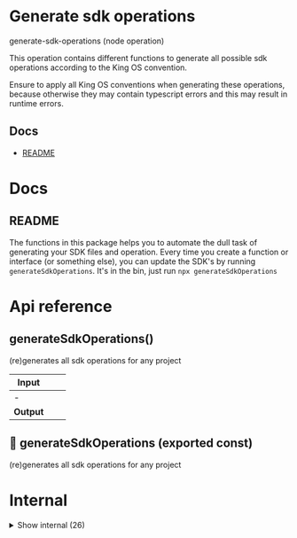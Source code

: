 # Generate sdk operations

generate-sdk-operations (node operation)

This operation contains different functions to generate all possible sdk operations according to the King OS convention.

Ensure to apply all King OS conventions when generating these operations, because otherwise they may contain typescript errors and this may result in runtime errors.




## Docs

- [README](#readme)



# Docs

## README

The functions in this package helps you to automate the dull task of generating your SDK files and operation. Every time you create a function or interface (or something else), you can update the SDK's by running `generateSdkOperations`. It's in the bin, just run `npx generateSdkOperations`


# Api reference

## generateSdkOperations()

(re)generates all sdk operations for any project


| Input      |    |    |
| ---------- | -- | -- |
| - | | |
| **Output** |    |    |



## 📄 generateSdkOperations (exported const)

(re)generates all sdk operations for any project

# Internal

<details><summary>Show internal (26)</summary>
  
  # generateDbSdk()




| Input      |    |    |
| ---------- | -- | -- |
| - | | |
| **Output** |    |    |



## generateEnvSdks()

generates sdk-env-public and sdk-env-private

returns the paths of the geneated operations


| Input      |    |    |
| ---------- | -- | -- |
| bundleConfig | `BundleConfig` |  |,| config (optional) | { manualProjectRoot?: string, <br />skipYarnInstall?: boolean, <br />dryrun?: boolean, <br /> } |  |
| **Output** |    |    |



## generateFunctionPathsSdk()

`sdk-function-paths` indexes all operations and builds an object containing all operations.


| Input      |    |    |
| ---------- | -- | -- |
| config (optional) | { manualProjectRoot?: string, <br />skipYarnInstall?: boolean, <br />dryrun?: boolean, <br /> } |  |
| **Output** |    |    |



## generateFunctionSdks()

Creates
- sdk
- sdk-api (for just operations that have been determined to be exposed): add `export type { SdkApiType }`
- sdk-js (functions that can be executed in the browser on the client side)
- sdk-keys (all sdk keys)
- sdk-api-keys
- sdk-js-keys

Overwrites them if they already exist with minimal interruption time of the system


| Input      |    |    |
| ---------- | -- | -- |
| config (optional) | { manualProjectRoot?: string, <br />skipYarnInstall?: boolean, <br />dryrun?: boolean, <br /> } |  |
| **Output** |    |    |



## generateOperationsSdk()

`sdk-operations` indexes all operations and builds an object containing all operations.


| Input      |    |    |
| ---------- | -- | -- |
| config (optional) | { manualProjectRoot?: string, <br />skipYarnInstall?: boolean, <br />dryrun?: boolean, <br /> } |  |
| **Output** |    |    |



## getSdkDescription()

Gets a description of any sdk operation from the assets


| Input      |    |    |
| ---------- | -- | -- |
| operationName | string |  |
| **Output** |    |    |



## getSdkFunctions()

returns all sdk functions grouped by operation classification


| Input      |    |    |
| ---------- | -- | -- |
| config (optional) | { manualProjectRoot?: string, <br /> } |  |
| **Output** |    |    |



## isTsFunctionIndexable()

The path of the function should be indexed by `generateSimpleIndex`, otherwise we can't import it either!


| Input      |    |    |
| ---------- | -- | -- |
| tsFunction | `TsFunction` |  |
| **Output** | {  }   |    |



## newEnvSdk()

## Environment variables

As a full stack app we need a good solution for environment variables that need to be accessible anywhere and can be customized, some `.gitignore'd`, some not. Some public, some only in the backend.

sensible-config:
- public (local, remote) = sdk-env-public
- private (local, remote) = sdk-env-private

This information will be fetched from the bundleconfig


| Input      |    |    |
| ---------- | -- | -- |
| bundleConfig | `BundleConfig` | NB: if this is not a bundle, a more general purpose bundle config should be used |,| type | public / private |  |,| config (optional) | { manualProjectRoot?: string, <br />skipYarnInstall?: boolean, <br />dryrun?: boolean, <br /> } |  |
| **Output** |    |    |



## newSdkKeysOperation()

| Input      |    |    |
| ---------- | -- | -- |
| operationName | string |  |,| keyVariables | { variableName: string, <br />values: string[], <br /> }[] |  |,| config (optional) | { manualProjectRoot?: string, <br />skipYarnInstall?: boolean, <br />dryrun?: boolean, <br /> } |  |
| **Output** |    |    |



## newSdkOperation()

Uses an array of functions to create an operation that imports all those functions and exports an object where all those functions have been comprised


| Input      |    |    |
| ---------- | -- | -- |
| operationName | string |  |,| tsFunctions | `TsFunction`[] |  |,| config (optional) | { manualProjectRoot?: string, <br />skipYarnInstall?: boolean, <br />dryrun?: boolean, <br /> } |  |
| **Output** |    |    |



## tsFunctionIsSdkable()

| Input      |    |    |
| ---------- | -- | -- |
| tsFunction | `TsFunction` |  |,| operationClassificationObject | `OperationClassificationObject` |  |,| operationClassification | `OperationClassification` |  |
| **Output** | {  }   |    |



## 🔹 FunctionsPerClassification

relative





Properties: 

 | Name | Type | Description |
|---|---|---|
| js  | array |  |
| ts  | array |  |
| node  | array |  |
| server  | array |  |
| web  | array |  |
| app  | array |  |
| ui-es6  | array |  |
| ui-es5  | array |  |
| ui-esm  | array |  |



## 🔹 OperationClassificationObject

## 📄 generateDbSdk (exported const)

## 📄 generateEnvSdks (exported const)

generates sdk-env-public and sdk-env-private

returns the paths of the geneated operations


## 📄 generateFunctionPathsSdk (exported const)

`sdk-function-paths` indexes all operations and builds an object containing all operations.


## 📄 generateFunctionSdks (exported const)

Creates
- sdk
- sdk-api (for just operations that have been determined to be exposed): add `export type { SdkApiType }`
- sdk-js (functions that can be executed in the browser on the client side)
- sdk-keys (all sdk keys)
- sdk-api-keys
- sdk-js-keys

Overwrites them if they already exist with minimal interruption time of the system


## 📄 generateOperationsSdk (exported const)

`sdk-operations` indexes all operations and builds an object containing all operations.


## 📄 getSdkDescription (exported const)

Gets a description of any sdk operation from the assets


## 📄 getSdkFunctions (exported const)

returns all sdk functions grouped by operation classification


## 📄 isTsFunctionIndexable (exported const)

The path of the function should be indexed by `generateSimpleIndex`, otherwise we can't import it either!


## 📄 newEnvSdk (exported const)

## Environment variables

As a full stack app we need a good solution for environment variables that need to be accessible anywhere and can be customized, some `.gitignore'd`, some not. Some public, some only in the backend.

sensible-config:
- public (local, remote) = sdk-env-public
- private (local, remote) = sdk-env-private

This information will be fetched from the bundleconfig


## 📄 newSdkKeysOperation (exported const)

## 📄 newSdkOperation (exported const)

Uses an array of functions to create an operation that imports all those functions and exports an object where all those functions have been comprised


## 📄 tsFunctionIsSdkable (exported const)

  </details>


